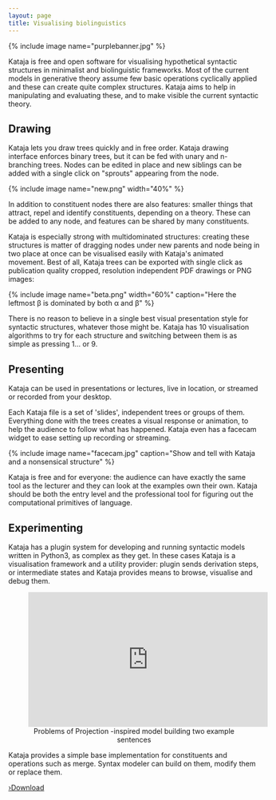 ```yaml
---
layout: page
title: Visualising biolinguistics
---
```


{% include image name="purplebanner.jpg" %}


Kataja is free and open software for visualising hypothetical syntactic structures in minimalist and biolinguistic frameworks. Most of the current models in generative theory assume few basic operations cyclically applied and these can create quite complex structures. Kataja aims to help in manipulating and evaluating these, and to make visible the current syntactic theory.  

## Drawing

Kataja lets you draw trees quickly and in free order. Kataja drawing interface enforces binary trees, but it can be fed with unary and n-branching trees. Nodes can be edited in place and new siblings can be added with a single click on "sprouts" appearing from the node. 

{% include image name="new.png" width="40%" %}

In addition to constituent nodes there are also features: smaller things that attract, repel and identify constituents, depending on a theory. These can be added to any node, and features can be shared by many constituents. 

Kataja is especially strong with multidominated structures: creating these structures is matter of dragging nodes under new parents and node being in two place at once can be visualised easily with Kataja's animated movement. Best of all, Kataja trees can be exported with single click as publication quality cropped, resolution independent PDF drawings or PNG images: 

{% include image name="beta.png" width="60%" caption="Here the leftmost β is dominated by both α and β" %}

There is no reason to believe in a single best visual presentation style for syntactic structures, whatever those might be. Kataja has 10 visualisation algorithms to try for each structure and switching between them is as simple as pressing 1... or 9. 

## Presenting

Kataja can be used in presentations or lectures, live in location, or streamed or recorded from your desktop. 

Each Kataja file is a set of 'slides', independent trees or groups of them. Everything done with the trees creates a visual response or animation, to help the audience to follow what has happened. Kataja even has a facecam widget to ease setting up recording or streaming.

{% include image name="facecam.jpg" caption="Show and tell with Kataja and a nonsensical structure" %}

Kataja is free and for everyone: the audience can have exactly the same tool as the lecturer and they can look at the examples own their own. Kataja should be both the entry level and the professional tool for figuring out the computational primitives of language.

## Experimenting

Kataja has a plugin system for developing and running syntactic models written in Python3, as complex as they get. In these cases Kataja is a visualisation framework and a utility provider: plugin sends derivation steps, or intermediate states and Kataja provides means to browse, visualise and debug them.   

<figure>
<center>
<iframe width="480" height="270" src="https://www.youtube.com/embed/wWPfta0fXo0?rel=0" frameborder="0" allowfullscreen></iframe>
<figcaption>Problems of Projection -inspired model building two example sentences</figcaption>
</center>
</figure>

Kataja provides a simple base implementation for constituents and operations such as merge. Syntax modeler can build on them, modify them or replace them.  

[›Download](/download)

